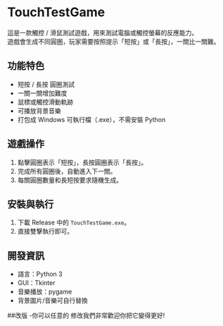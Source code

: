 # TouchTestGame

這是一款觸控 / 滑鼠測試遊戲，用來測試電腦或觸控螢幕的反應能力。  
遊戲會生成不同圓圈，玩家需要按照提示「短按」或「長按」，一關比一關難。

## 功能特色
- 短按 / 長按 圓圈測試
- 一關一關增加難度
- 鼠標或觸控滑動軌跡
- 可播放背景音樂
- 打包成 Windows 可執行檔（.exe），不需安裝 Python

## 遊戲操作
1. 點擊圓圈表示「短按」，長按圓圈表示「長按」。
2. 完成所有圓圈後，自動進入下一關。
3. 每關圓圈數量和長短按要求隨機生成。

## 安裝與執行
1. 下載 Release 中的 `TouchTestGame.exe`。
2. 直接雙擊執行即可。

## 開發資訊
- 語言：Python 3
- GUI：Tkinter
- 音樂播放：pygame
- 背景圖片/音樂可自行替換

##改版
-你可以任意的 修改我們非常歡迎你把它變得更好!
